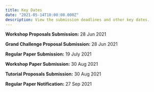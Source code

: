 ```yaml
---
title: Key Dates
date: "2021-05-14T10:00:00.000Z"
description: View the submission deadlines and other key dates.
---
```


**Workshop Proposals Submission:** 28 Jun 2021

**Grand Challenge Proposal Submission:** 28 Jun 2021

**Regular Paper Submission:** 19 July 2021

**Workshop Paper Submission:** 30 Aug 2021

**Tutorial Proposals Submission:** 30 Aug 2021

**Regular Paper Notification:** 27 Sep 2021
